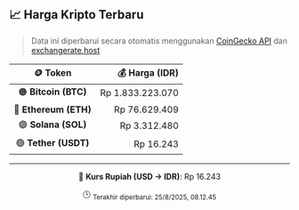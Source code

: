 

<!-- HARGA_KRIPTO -->
## 📈 Harga Kripto Terbaru

> Data ini diperbarui secara otomatis menggunakan [CoinGecko API](https://www.coingecko.com/) dan [exchangerate.host](https://exchangerate.host/)

<div align="center">

| 🪙 Token | 💰 Harga (IDR) |
|:------:|---------------:|
| 🟠 **Bitcoin (BTC)**   | Rp 1.833.223.070 |
| 🔵 **Ethereum (ETH)**  | Rp 76.629.409 |
| 🟣 **Solana (SOL)**    | Rp 3.312.480 |
| 🟢 **Tether (USDT)**   | Rp 16.243 |

---

💱 **Kurs Rupiah (USD → IDR)**: Rp 16.243

🕒 <sub>Terakhir diperbarui: 25/8/2025, 08.12.45</sub>

</div>
<!-- /HARGA_KRIPTO -->